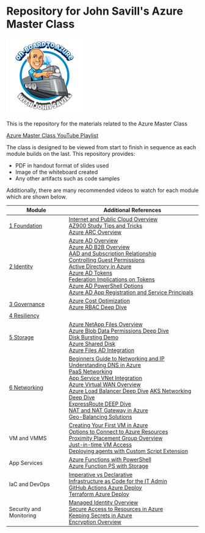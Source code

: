 
# Repository for John Savill's Azure Master Class #

<a href="https://youtube.com/NTFAQGuy" rel="YouTube Channel">![On-Board to Azure](/Images/logosmall.png)</a>

This is the repository for the materials related to the Azure Master Class

[Azure Master Class YouTube Playlist](https://www.youtube.com/playlist?list=PLlVtbbG169nGccbp8VSpAozu3w9xSQJoY  "Azure Master Class Playlist")

The class is designed to be viewed from start to finish in sequence as each module builds on the last. This repository provides:

 - PDF in handout format of slides used
 - Image of the whiteboard created
 - Any other artifacts such as code samples

Additionally, there are many recommended videos to watch for each module which are shown below.

| Module | Additional References |
|--|--|
| [1 Foundation](https://youtu.be/aHJe0qBqwmk) | [Internet and Public Cloud Overview](https://youtu.be/Jj4HkG8IRQI) <br> [AZ900 Study Tips and Tricks](https://youtu.be/t1nB1RYihJg) <br>  [Azure ARC Overview](https://youtu.be/lF3ok3FU5IE)|
| [2 Identity](https://youtu.be/Jd3IzN9x2as) | [Azure AD Overview](https://youtu.be/EUVKEhiHYG0) <br> [Azure AD B2B Overview](https://youtu.be/iUGezQj4BpY) <br> [AAD and Subscription Relationship](https://youtu.be/sXurr46f3HA) <br> [Controlling Guest Permissions](https://youtu.be/ON0QQKkGGTo) <br> [Active Directory in Azure](https://youtu.be/_BRghaMbys8)<br> [Azure AD Tokens](https://youtu.be/R5pXessyfIk) <br> [Federation Implications on Tokens](https://youtu.be/zn-9tCfOFsE) <br> [Azure AD PowerShell Options](https://youtu.be/XCNGk_zHqvE) <br> [Azure AD App Registration and Service Principals](https://youtu.be/WVNvoiA_ktw)|
| [3 Governance](https://youtu.be/cIh_Nfl67T0) | [Azure Cost Optimization](https://youtu.be/RjuTQvGm1zQ) <br> [Azure RBAC Deep Dive](https://youtu.be/qFoHDTxkQII)|
| [4 Resiliency](https://youtu.be/zLMXu4rtlEk) |  |
| [5 Storage](https://youtu.be/ZNuzmUKt6IE) | [Azure NetApp Files Overview](https://youtu.be/yHr-OwvNZHU) <br> [Azure Blob Data Permissions Deep Dive](https://youtu.be/iIUF2E-Ogaw) <br> [Disk Bursting Demo](https://youtu.be/H0IuEUZijbM) <br> [Azure Shared Disk](https://youtu.be/BPTmqVusQtU) <br> [Azure Files AD Integration](https://youtu.be/LWKkva4ksdg)|
| [6 Networking](https://youtu.be/K8ePZdLfU7M) | [Beginners Guide to Networking and IP](https://youtu.be/rSYxIR0goKc)<br> [Understanding DNS in Azure](https://youtu.be/Hiohn35DIqA)  <br> [PaaS Networking](https://youtu.be/MnARPRQ2kvk) <br> [App Service VNet Integration](https://youtu.be/5P14Q--Q9vE) <br> [Azure Virtual WAN Overview](https://youtu.be/f-GyAURZWzg) <br> [Azure Load Balancer Deep Dive](https://youtu.be/wJvmXM81tEI) [AKS Networking Deep Dive](https://youtu.be/6TZsd4toIbg) <br> [ExpressRoute DEEP Dive](https://youtu.be/oevwZZ1YFS0) <br> [NAT and NAT Gateway in Azure](https://youtu.be/c685a1CiaIs) <br> [Geo-Balancing Solutions](https://youtu.be/idGPjAwtS4A)|
| VM and VMMS | [Creating Your First VM in Azure](https://youtu.be/K-FQXgVZyl0) <br> [Options to Connect to Azure Resources](https://youtu.be/R_kuXl1n4AU) <br> [Proximity Placement Group Overview](https://youtu.be/Zy1ESMBmDhc)<br>[Just-in-time VM Access](https://youtu.be/nx25SWhh1GQ) <br> [Deploying agents with Custom Script Extension](https://savilltech.com/2019/05/17/deploying-agents-to-azure-iaas-vms-using-the-custom-script-extension/) |
| App Services | [Azure Functions with PowerShell](https://youtu.be/fIycfLlgph0) <br> [Azure Function PS with Storage](https://youtu.be/0e2WlHCulZE)|
| IaC and DevOps | [Imperative vs Declarative](https://youtu.be/scH6M1oRucA)<br> [Infrastructure as Code for the IT Admin](https://youtu.be/gDW6N2nvVzI) <br> [GitHub Actions Azure Deploy](https://youtu.be/FeSMRFkaRIU) <br>  [Terraform Azure Deploy](https://youtu.be/JKVkblsp3cM)|
| Security and Monitoring |  [Managed Identity Overview](https://youtu.be/1NOZv2M3q2k) <br> [Secure Access to Resources in Azure](https://youtu.be/dVH57q8pwPQ) <br> [Keeping Secrets in Azure](https://youtu.be/PbrKmX-jryQ) <br> [Encryption Overview](https://youtu.be/wnAcGpuG9ck)|
